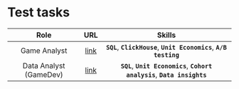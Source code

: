 # Test tasks
| Role | URL | Skills |
|:------:|:----:|:----:|
| Game Analyst | [link](https://github.com/abtcrazy/test_tasks/tree/main/project_1) | **`SQL`**, **`ClickHouse`**, **`Unit Economics`**, **`A/B testing`** |
| Data Analyst (GameDev) | [link](https://github.com/abtcrazy/test_tasks/tree/main/project_2) | **`SQL`**, **`Unit Economics`**, **`Cohort analysis`**, **`Data insights`** |